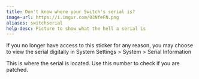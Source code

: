 ```yaml
---
title: Don't know where your Switch's serial is?
image-url: https://i.imgur.com/03NfeFN.png
aliases: switchserial
help-desc: Picture to show what the hell a serial is
---
```


If you no longer have access to this sticker for any reason, you may choose to view the serial digitally in System Settings > System > Serial Information


This is where the serial is located. Use this number to check if you are patched.
